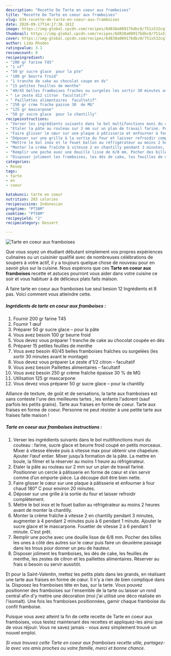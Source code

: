 ```yaml
---
description: "Recette De Tarte en coeur aux framboises"
title: "Recette De Tarte en coeur aux framboises"
slug: 634-recette-de-tarte-en-coeur-aux-framboises
date: 2020-09-17T14:17:36.181Z
image: https://img-global.cpcdn.com/recipes/6d838a08917bdbc0/751x532cq70/tarte-en-coeur-aux-framboises-photo-principale-de-la-recette.jpg
thumbnail: https://img-global.cpcdn.com/recipes/6d838a08917bdbc0/751x532cq70/tarte-en-coeur-aux-framboises-photo-principale-de-la-recette.jpg
cover: https://img-global.cpcdn.com/recipes/6d838a08917bdbc0/751x532cq70/tarte-en-coeur-aux-framboises-photo-principale-de-la-recette.jpg
author: Lida Rhodes
ratingvalue: 3.1
reviewcount: 8
recipeingredient:
- "200 gr farine T45"
- "1 uf"
- "50 gr sucre glace  pour la pte"
- "100 gr beurre froid"
- "1 tranche de cake au chocolat coupe en ds"
- "15 petites feuilles de menthe"
- "40/45 belles framboises fraches ou surgeles les sortir 30 minutes avant le montage"
- " Le zeste d12 citron  facultatif"
- " Paillettes alimentaires  facultatif"
- "250 gr crme frache paisse 30  de MG"
- "125 gr mascarpone"
- "50 gr sucre glace  pour la chantilly"
recipeinstructions:
- "Verser les ingrédients suivants dans le bol multifonctions muni du couteau : farine, sucre glace et beurre froid coupé en petits morceaux. Mixer à vitesse élevée puis à vitesse max pour obtenir une chapelure. Ajouter l’œuf entier. Mixer jusqu’à formation de la pâte. La mettre en boule, la filmer et la réserver au moins 1 heure au réfrigérateur."
- "Etaler la pâte au rouleau sur 2 mm sur un plan de travail fariné. Positionner un cercle à pâtisserie en forme de cœur et s’en servir comme d’un emporte-pièce. La découpe doit être bien nette."
- "Faire glisser le cœur sur une plaque à pâtisserie et enfourner à four chaud 180° C pour environ 20 minutes."
- "Déposer sur une grille à la sortie du four et laisser refroidir complètement."
- "Mettre le bol inox et le fouet ballon au réfrigérateur au moins 2 heures avant de monter la chantilly."
- "Monter la crème fraîche à vitesse 2 en chantilly pendant 3 minutes, augmenter à 4 pendant 2 minutes puis à 6 pendant 1 minute. Ajouter le sucre glace et le mascarpone. Fouetter de vitesse 2 à 6 pendant 1 minute. C’est prêt."
- "Remplir une poche avec une douille lisse de 6/8 mm. Pocher des billes les unes à côté des autres sur le cœur puis faire un deuxième passage dans les trous pour donner un peu de hauteur."
- "Disposer joliment les framboises, les dés de cake, les feuilles de menthe, les zestes de citron et les paillettes alimentaires. Réserver au frais si besoin ou servir aussitôt."
categories:
- Resep
tags:
- tarte
- en
- coeur

katakunci: tarte en coeur 
nutrition: 203 calories
recipecuisine: Indonesian
preptime: "PT38M"
cooktime: "PT58M"
recipeyield: "2"
recipecategory: Dessert

---
```



![Tarte en coeur aux framboises](https://img-global.cpcdn.com/recipes/6d838a08917bdbc0/751x532cq70/tarte-en-coeur-aux-framboises-photo-principale-de-la-recette.jpg)

Que vous soyez un étudiant débutant simplement vos propres expériences culinaires ou un cuisinier qualifié avec de nombreuses célébrations de soupers à votre actif, il y a toujours quelque chose de nouveau pour en savoir plus sur la cuisine. Nous espérons que ces <strong> Tarte en coeur aux framboises </strong> recette et astuces pourront vous aider dans votre cuisine ce soir et vous habituer à de délicieux plats faits maison.

<!--inarticleads1-->

À faire tarte en coeur aux framboises tue seul besion 12 Ingrédients et 8 pas. Voici comment vous atteindre cette.

##### Ingrédients de tarte en coeur aux framboises :

1. Fournir 200 gr farine T45
1. Fournir 1 œuf
1. Préparer 50 gr sucre glace – pour la pâte
1. Vous avez besoin 100 gr beurre froid
1. Vous devez vous préparer 1 tranche de cake au chocolat coupée en dés
1. Préparer 15 petites feuilles de menthe
1. Vous avez besoin 40/45 belles framboises fraîches ou surgelées (les sortir 30 minutes avant le montage)
1. Vous devez vous préparer  Le zeste d’1/2 citron – facultatif
1. Vous avez besoin  Paillettes alimentaires – facultatif
1. Vous avez besoin 250 gr crème fraîche épaisse 30 % de MG
1. Utilisation 125 gr mascarpone
1. Vous devez vous préparer 50 gr sucre glace – pour la chantilly


Alliance de texture, de goût et de sensations, la tarte aux framboises est sans conteste l&#39;une des meilleures tartes , les enfants l&#39;adorent (sauf parfois les petits grains). Tarte aux fraises en forme de coeur. Tarte aux fraises en forme de coeur. Personne ne peut résister à une petite tarte aux fraises faite maison ! 

<!--inarticleads2-->

##### Tarte en coeur aux framboises instructions :

1. Verser les ingrédients suivants dans le bol multifonctions muni du couteau : farine, sucre glace et beurre froid coupé en petits morceaux. Mixer à vitesse élevée puis à vitesse max pour obtenir une chapelure. Ajouter l’œuf entier. Mixer jusqu’à formation de la pâte. La mettre en boule, la filmer et la réserver au moins 1 heure au réfrigérateur.
1. Etaler la pâte au rouleau sur 2 mm sur un plan de travail fariné. Positionner un cercle à pâtisserie en forme de cœur et s’en servir comme d’un emporte-pièce. La découpe doit être bien nette.
1. Faire glisser le cœur sur une plaque à pâtisserie et enfourner à four chaud 180° C pour environ 20 minutes.
1. Déposer sur une grille à la sortie du four et laisser refroidir complètement.
1. Mettre le bol inox et le fouet ballon au réfrigérateur au moins 2 heures avant de monter la chantilly.
1. Monter la crème fraîche à vitesse 2 en chantilly pendant 3 minutes, augmenter à 4 pendant 2 minutes puis à 6 pendant 1 minute. Ajouter le sucre glace et le mascarpone. Fouetter de vitesse 2 à 6 pendant 1 minute. C’est prêt.
1. Remplir une poche avec une douille lisse de 6/8 mm. Pocher des billes les unes à côté des autres sur le cœur puis faire un deuxième passage dans les trous pour donner un peu de hauteur.
1. Disposer joliment les framboises, les dés de cake, les feuilles de menthe, les zestes de citron et les paillettes alimentaires. Réserver au frais si besoin ou servir aussitôt.


Et pour la Saint-Valentin, mettez les petits plats dans les grands, en réalisant une tarte aux fraises en forme de cœur. Il n&#39;y a rien de bien compliqué dans la. Disposez les framboises tête en bas, sur la tarte. Vous pouvez positionner des framboises sur l&#39;ensemble de la tarte ou laisser un rond central afin d&#39;y mettre une décoration (moi j&#39;ai utilisé une déco réalisée en l&#39;isomalt). Une fois les framboises positionnées, garnir chaque framboise du confit framboise. 

<!--inarticleads1-->

<p>
Puisque vous avez atteint la fin de cette recette de Tarte en coeur aux framboises, vous testez maintenant des recettes et appliquez-les ainsi que de vous réjouir. Vous ne savez jamais - vous avez simplement trouvé un nouvel emploi.
</p>

<p>
<i>Si vous trouvez cette Tarte en coeur aux framboises recette utile, partagez-la avec vos amis proches ou votre famille, merci et bonne chance.</i>
</p>
